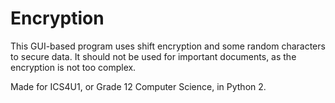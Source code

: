 # Encryption

This GUI-based program uses shift encryption and some random characters to secure data. It should not be used for important documents, as the encryption is not too complex.

Made for ICS4U1, or Grade 12 Computer Science, in Python 2.